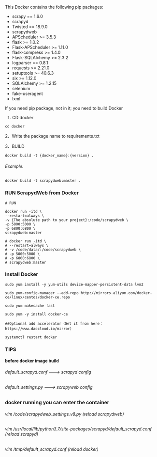 This Docker contains the following pip packages:
* scrapy == 1.6.0
* scrapyd 
* Twisted == 18.9.0
* scrapydweb
* APScheduler >= 3.5.3
* flask >= 1.0.2
* Flask-APScheduler >= 1.11.0
* flask-compress >= 1.4.0
* Flask-SQLAlchemy >= 2.3.2
* logparser == 0.8.1
* requests >= 2.21.0
* setuptools >= 40.6.3
* six >= 1.12.0
* SQLAlchemy >= 1.2.15
* selenium
* fake-useragent
* lxml

If you need pip package, not in it; you need to build Docker

1. CD docker
```
cd docker
```

2、Write the package name to requirements.txt

3、BUILD

```
docker build -t {docker_name}:{version} .
```

###### Example:
```
docker build -t scrapydweb:master .
```

### RUN ScrapydWeb from Docker

```
# RUN

docker run -itd \
--restart=always \ 
-v {The absolute path to your project}:/code/scrapydweb \
-p 5000:5000 \
-p 6800:6800 \
scrapydweb:master

# docker run -itd \
# --restart=always \ 
# -v /code/data/:/code/scrapydweb \
# -p 5000:5000 \
# -p 6800:6800 \
# scrapydweb:master

```

### Install Docker
```
sudo yum install -y yum-utils device-mapper-persistent-data lvm2

sudo yum-config-manager --add-repo http://mirrors.aliyun.com/docker-ce/linux/centos/docker-ce.repo

sudo yum makecache fast

sudo yum -y install docker-ce

##Optional add accelerator（Get it from here：https://www.daocloud.io/mirror）

systemctl restart docker

```

### TIPS
#### before docker image build
###### default_scrapyd.conf --->  scrapyd config
###### default_settings.py  --->  scrapyweb config
### docker running you can enter the container
###### vim /code/scrapydweb_settings_v8.py (reload scrapydweb)
###### vim /usr/local/lib/python3.7/site-packages/scrapyd/default_scrapyd.conf (reload scrapyd)
###### vim /tmp/default_scrapyd.conf (reload docker)


